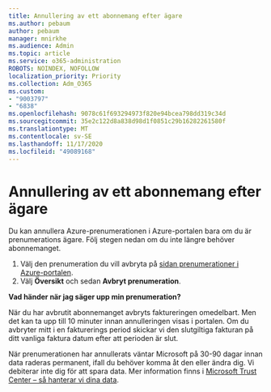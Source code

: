 ```yaml
---
title: Annullering av ett abonnemang efter ägare
ms.author: pebaum
author: pebaum
manager: mnirkhe
ms.audience: Admin
ms.topic: article
ms.service: o365-administration
ROBOTS: NOINDEX, NOFOLLOW
localization_priority: Priority
ms.collection: Adm_O365
ms.custom:
- "9003797"
- "6838"
ms.openlocfilehash: 9078c61f693294973f820e94bcea798dd319c34d
ms.sourcegitcommit: 35e2c122d8a838d98d1f0851c29b16282261580f
ms.translationtype: MT
ms.contentlocale: sv-SE
ms.lasthandoff: 11/17/2020
ms.locfileid: "49089168"
---
```

# <a name="cancellation-of-a-subscription-by-owner"></a>Annullering av ett abonnemang efter ägare

Du kan annullera Azure-prenumerationen i Azure-portalen bara om du är prenumerations ägare. Följ stegen nedan om du inte längre behöver abonnemanget.

1. Välj den prenumeration du vill avbryta på [sidan prenumerationer i Azure-portalen](https://ms.portal.azure.com/#blade/Microsoft_Azure_Billing/SubscriptionsBlade).
2. Välj **Översikt** och sedan **Avbryt prenumeration**.

**Vad händer när jag säger upp min prenumeration?**

När du har avbrutit abonnemanget avbryts faktureringen omedelbart. Men det kan ta upp till 10 minuter innan annulleringen visas i portalen. Om du avbryter mitt i en fakturerings period skickar vi den slutgiltiga fakturan på ditt vanliga faktura datum efter att perioden är slut.

När prenumerationen har annullerats väntar Microsoft på 30-90 dagar innan data raderas permanent, ifall du behöver komma åt den eller ändra dig. Vi debiterar inte dig för att spara data. Mer information finns i [Microsoft Trust Center – så hanterar vi dina data](https://www.microsoft.com/trust-center/privacy/data-management#leave).


